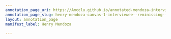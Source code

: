 ```yaml
---
annotation_page_uri: https://Amcclu.github.io/annotated-mendoza-interview/annotations/henry-mendoza-canvas-1-interviewee--reminiscing--adding-detail.json
annotation_page_slug: henry-mendoza-canvas-1-interviewee--reminiscing--adding-detail
layout: annotation_page
manifest_label: Henry Mendoza

---
```

